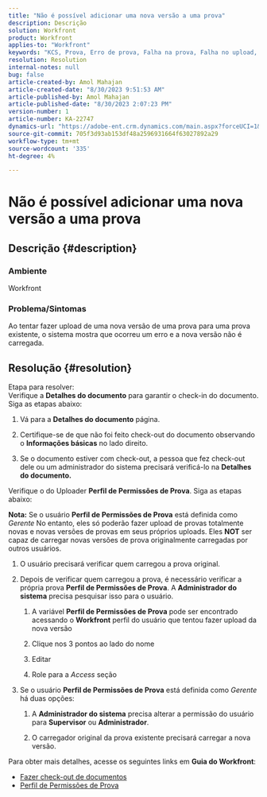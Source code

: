 ```yaml
---
title: "Não é possível adicionar uma nova versão a uma prova"
description: Descrição
solution: Workfront
product: Workfront
applies-to: "Workfront"
keywords: "KCS, Prova, Erro de prova, Falha na prova, Falha no upload, nova versão"
resolution: Resolution
internal-notes: null
bug: false
article-created-by: Amol Mahajan
article-created-date: "8/30/2023 9:51:53 AM"
article-published-by: Amol Mahajan
article-published-date: "8/30/2023 2:07:23 PM"
version-number: 1
article-number: KA-22747
dynamics-url: "https://adobe-ent.crm.dynamics.com/main.aspx?forceUCI=1&pagetype=entityrecord&etn=knowledgearticle&id=9b3f7bd3-1a47-ee11-be6d-6045bd006704"
source-git-commit: 705f3d93ab153df48a2596931664f63027892a29
workflow-type: tm+mt
source-wordcount: '335'
ht-degree: 4%

---
```


# Não é possível adicionar uma nova versão a uma prova

## Descrição {#description}


### <b>Ambiente</b>

Workfront



### <b>Problema/Sintomas</b>

Ao tentar fazer upload de uma nova versão de uma prova para uma prova existente, o sistema mostra que ocorreu um erro e a nova versão não é carregada.


## Resolução {#resolution}

Etapa para resolver:<br>
Verifique a <b>Detalhes do documento</b> para garantir o check-in do documento. Siga as etapas abaixo:

1. Vá para a <b>Detalhes do documento</b> página.


2. Certifique-se de que não foi feito check-out do documento observando o <b>Informações básicas</b> no lado direito.


3. Se o documento estiver com check-out, a pessoa que fez check-out dele ou um administrador do sistema precisará verificá-lo na <b>Detalhes do documento.</b>




Verifique o do Uploader <b>Perfil de Permissões de Prova</b>. Siga as etapas abaixo:

<b>Nota:</b> Se o usuário <b>Perfil de Permissões de Prova</b> está definida como *Gerente* No entanto, eles só poderão fazer upload de provas totalmente novas e novas versões de provas em seus próprios uploads. Eles <b>NOT</b> ser capaz de carregar novas versões de prova originalmente carregadas por outros usuários.

1. O usuário precisará verificar quem carregou a prova original.


2. Depois de verificar quem carregou a prova, é necessário verificar a própria prova <b>Perfil de Permissões de Prova</b>. A <b>Administrador do sistema</b> precisa pesquisar isso para o usuário.

   1. A variável <b>Perfil de Permissões de Prova</b> pode ser encontrado acessando o <b>Workfront</b> perfil do usuário que tentou fazer upload da nova versão


   2. Clique nos 3 pontos ao lado do nome


   3. Editar


   4. Role para a *Access* seção


3. Se o usuário <b>Perfil de Permissões de Prova</b> está definida como *Gerente* há duas opções:

   1. A <b>Administrador do sistema</b> precisa alterar a permissão do usuário para <b>Supervisor</b> ou <b>Administrador</b>.


   2. O carregador original da prova existente precisará carregar a nova versão.




Para obter mais detalhes, acesse os seguintes links em <b>Guia do Workfront</b>:

- [Fazer check-out de documentos](https://experienceleague.adobe.com/docs/workfront/using/documents/manage-documents/check-out-documents.html)
- [Perfil de Permissões de Prova](https://experienceleague.adobe.com/docs/workfront/using/review-and-approve-work/proofing/proofing-overview/permission-profiles.html)

